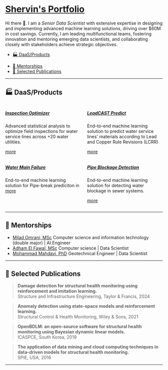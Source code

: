 # [Shervin's Portfolio](https://moderncan.github.io)

Hi there 👋. I am a *Senior Data Scientist* with extensive expertise in designing and implementing advanced machine learning solutions, driving over \$60M in cost savings. Currently, I am leading multifunctional teams, fostering innovation and mentoring emerging data scientists, and collaborating closely with stakeholders achieve strategic objectives.

<!--- [Shervin's Portfolio](#shervins-portfolio) -->
- [🏭 DaaS/Products](#-daasproducts)
<!--      - [Inspection Optimizer](#inspection-optimizer)
      - [LeadCAST Predict](#leadcast-predict)
      - [Water Main Failure](#water-main-failure)
      - [Pipe Blockage Detection](#pipe-blockage-detection) -->
- [🤝 Mentorships](#-mentorships)
- [📗 Selected Publications](#-selected-publications)
<!-- - [💡 Blogposts/Talks](#-blogpoststalks) -->

---

## 🏭 DaaS/Products


<div style="display: flex; justify-content: space-between;">

<div style="flex: 1; margin-right: 10px;">

##### [Inspection Optimizer](/pages/inspection_optimizer.md)

Advanced statistical analysis to optimize field inspections for water service lines across +20 water utilities.

[more](/pages/inspection_optimizer.md)
</div>

<div style="flex: 1; margin-left: 10px;">

##### [LeadCAST Predict](/pages/leadcast_predict.md)
End-to-end machine learning solution to predict water service lines' materials according to Lead and Copper Rule Revisions (LCRR)

[more](/pages/leadcast_predict.md)
</div>

</div>

<div style="display: flex; justify-content: space-between;">

<div style="flex: 1; margin-right: 10px;">

##### [Water Main Failure](/pages/water_main_failure.md)
End-to-end machine learning solution for Pipe-break prediciton in
[more](/pages/water_main_failure.md)
</div>

<div style="flex: 1; margin-left: 10px;">

##### [Pipe Blockage Detection](/pages/blockage_detection.md)
End-to-end machine learning solution for detecting water blockage in sewer systems.

[more](/pages/blockage_detection.md)
</div>

</div>

---

## 🤝 Mentorships


* [Milad Omrani, MSc](https://www.linkedin.com/in/miladomrani1987/) Computer science and information technology (double major) | AI Engineer
* [Adham El Fawal, MSc](https://www.linkedin.com/in/adhamelfawal/) Computer science | Data Scientist
* [Mohammad Mahdavi, PhD](https://www.linkedin.com/in/mohammadmahdavi/) Geotechnical Engineer | Data Scientist

---

## 📗 Selected Publications


> **Damage detection for structural health monitoring using reinforcement and imitation learning.**\
> Structure and Infrastructure Engineering, Taylor \& Francis, 2024


> **Anomaly detection using state-space models and reinforcement learning.**\
> Structural Control \& Health Monitoring, Wiley \& Sons, 2021

> **OpenBDLM: an open-source software for structural health monitoring using Bayesian dynamic linear models.**\
> ICASPCE, South Korea, 2019

> **The application of data mining and cloud computing techniques in data-driven models for structural health monitoring.**\
> SPIE, USA, 2016


---
<!-- 
## 💡 Blogposts/Talks

- [Pipe Blockage Detection](/pages/blockage_detection.md)
- [Pipe Blockage Detection](/pages/blockage_detection.md)
- [Pipe Blockage Detection](/pages/blockage_detection.md)
- [Pipe Blockage Detection](/pages/blockage_detection.md)
- [Pipe Blockage Detection](/pages/blockage_detection.md)




---

<!-- Remove above link if you don't want to attibute
[blog articles](/pages/blog_page.md)
[Project 3 Title](http://example.com/)
<img src="images/dummy_thumbnail.jpg?raw=true"/>

<a href="https://youtu.be/4jnUAYb9kkI">
<img style='vertical-align:middle;' src="/images/YouTube.png" width="25" height="25">
</a> | <a href="/pdf/Hamida_Goulet_RLI_2023_preprint.pdf">
<img style='vertical-align:middle;' src="/images/PDF_icon.png" width="20" height="20">
</a> | <a href="https://doi.org/10.1016/j.ress.2023.109214">
<img style='vertical-align:middle;' src="/images/WWW-Icon.png" width="20" height="20">
</a>

 -->
